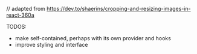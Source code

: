 // adapted from https://dev.to/shaerins/cropping-and-resizing-images-in-react-360a

TODOS:
* make self-contained, perhaps with its own provider and hooks
* improve styling and interface
